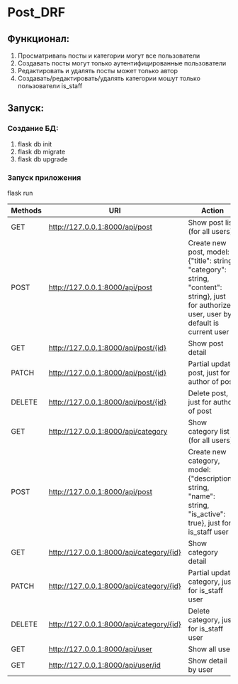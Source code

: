 # Post_DRF

## Функционал:
1. Просматриваnь посты и категории могут все пользователи
2. Создавать посты могут только аутентифицированные пользователи
3. Редактировать и удалять посты может только автор
4. Создавать/редактировать/удалять категории мошут только пользователи is_staff

## Запуск:
### Создание БД:
1. flask db init
2. flask db migrate
3. flask db upgrade
### Запуск приложения
flask run

| Methods | URI | Action |
|---------|-----|--------|
|GET| http://127.0.0.1:8000/api/post| Show post list (for all users)|
|POST| http://127.0.0.1:8000/api/post| Create new post, model:{"title": string, "category": string, "content": string}, just for authorized user, user by default is current user|
|GET| http://127.0.0.1:8000/api/post/{id}| Show post detail|
|PATCH| http://127.0.0.1:8000/api/post/{id}|Partial update post, just for author of post|
|DELETE| http://127.0.0.1:8000/api/post/{id}| Delete post, just for author of post|
|GET| http://127.0.0.1:8000/api/category| Show category list (for all users)|
|POST| http://127.0.0.1:8000/api/post| Create new category, model:{"description": string, "name": string, "is_active": true}, just for is_staff user|
|GET| http://127.0.0.1:8000/api/category/{id}| Show category detail|
|PATCH| http://127.0.0.1:8000/api/category/{id}|Partial update category, just for is_staff user|
|DELETE| http://127.0.0.1:8000/api/category/{id}| Delete category, just for is_staff user|
|GET| http://127.0.0.1:8000/api/user| Show all users|
|GET| http://127.0.0.1:8000/api/user/id| Show detail by user|
